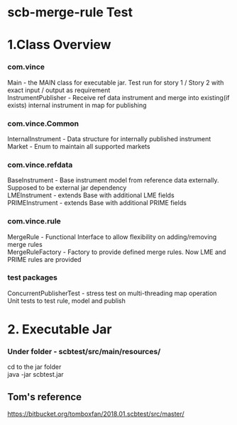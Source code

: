 # scb-merge-rule Test

# 1.Class Overview

### com.vince  
Main - the MAIN class for executable jar. Test run for story 1 / Story 2 with exact input / output as requirement  
InstrumentPublisher - Receive ref data instrument and merge into existing(if exists) internal instrument in map for publishing  

### com.vince.Common  
InternalInstrument - Data structure for internally published instrument  
Market - Enum to maintain all supported markets  

### com.vince.refdata  
BaseInstrument - Base instrument model from reference data externally. Supposed to be external jar dependency  
LMEInstrument - extends Base with additional LME fields  
PRIMEInstrument - extends Base with additional PRIME fields  

### com.vince.rule  
MergeRule - Functional Interface to allow flexibility on adding/removing merge rules  
MergeRuleFactory - Factory to provide defined merge rules. Now LME and PRIME rules are provided  

### test packages  
ConcurrentPublisherTest - stress test on multi-threading map operation  
Unit tests to test rule, model and publish  

# 2. Executable Jar  
### Under folder - scbtest/src/main/resources/  
cd to the jar folder  
java -jar scbtest.jar  

## Tom's reference
https://bitbucket.org/tomboxfan/2018.01.scbtest/src/master/